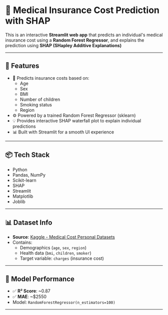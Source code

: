 # 🏥 Medical Insurance Cost Prediction with SHAP

This is an interactive **Streamlit web app** that predicts an individual's medical insurance cost using a **Random Forest Regressor**, and explains the prediction using **SHAP (SHapley Additive Explanations)**

---

## 🚀 Features

- 🔢 Predicts insurance costs based on:
  - Age
  - Sex
  - BMI
  - Number of children
  - Smoking status
  - Region
- ⚙️ Powered by a trained Random Forest Regressor (sklearn)
- 💡 Provides interactive SHAP waterfall plot to explain individual predictions
- 📊 Built with Streamlit for a smooth UI experience

---

## 📦 Tech Stack

- Python
- Pandas, NumPy
- Scikit-learn
- SHAP
- Streamlit
- Matplotlib
- Joblib

---

## 📊 Dataset Info

- **Source**: [Kaggle - Medical Cost Personal Datasets](https://www.kaggle.com/datasets/mirichoi0218/insurance)
- Contains:
  - Demographics (`age`, `sex`, `region`)
  - Health data (`bmi`, `children`, `smoker`)
  - Target variable: `charges` (insurance cost)

---

## 🧠 Model Performance

- ✅ **R² Score**: ~0.87
- ✅ **MAE**: ~$2550
- Model: `RandomForestRegressor(n_estimators=100)`

---

